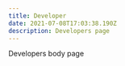```yaml
---
title: Developer
date: 2021-07-08T17:03:38.190Z
description: Developers page
---
```

Developers body page
